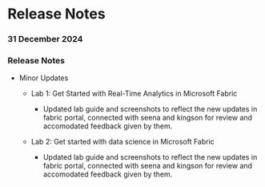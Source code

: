 # Release Notes

### 31 December 2024

### Release Notes  

- Minor Updates 

  - Lab 1: Get Started with Real-Time Analytics in Microsoft Fabric  
    - Updated lab guide and screenshots to reflect the new updates in fabric portal, connected with seena and kingson for review and accomodated feedback given by them.

  - Lab 2: Get started with data science in Microsoft Fabric
    - Updated lab guide and screenshots to reflect the new updates in fabric portal, connected with seena and kingson for review and accomodated feedback given by them.
